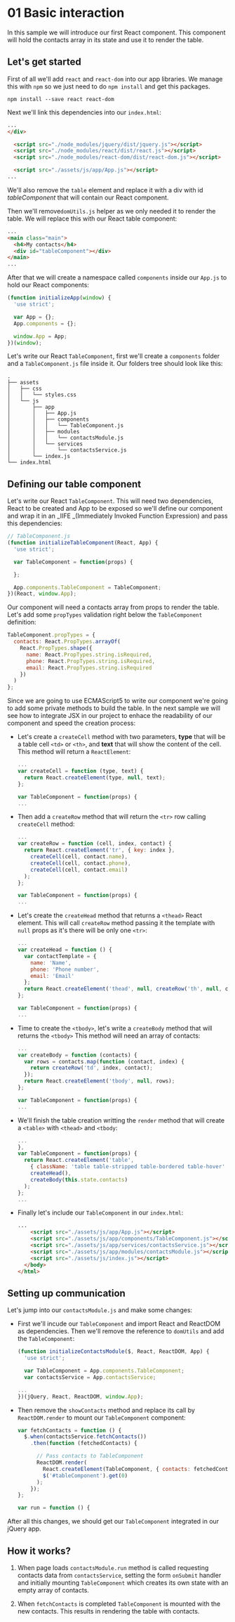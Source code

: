 # 01 Basic interaction

In this sample we will introduce our first React component. This component will hold the contacts array in its state and use it to render the table.

## Let's get started

First of all we'll add `react` and `react-dom` into our app libraries. We manage this with `npm` so we just need to do `npm install` and get this packages.

```shell
npm install --save react react-dom
```

Next we'll link this dependencies into our `index.html`:

```html
...
</div>

  <script src="./node_modules/jquery/dist/jquery.js"></script>
  <script src="./node_modules/react/dist/react.js"></script>
  <script src="./node_modules/react-dom/dist/react-dom.js"></script>

  <script src="./assets/js/app/App.js"></script>
...
```

We'll also remove the `table` element and replace it with a div with id *tableComponent* that will contain our React component.

Then we'll remove`domUtils.js` helper as we only needed it to render the table. We will replace this with our React table component:

```html
...
<main class="main">
  <h4>My contacts</h4>
  <div id="tableComponent"></div>
</main>
...
```

After that we will create a namespace called `components` inside our `App.js` to hold our React components:

```javascript
(function initializeApp(window) {
  'use strict';

  var App = {};
  App.components = {};

  window.App = App;
})(window);
```

Let's write our React `TableComponent`, first we'll create a `components` folder and a `TableComponent.js` file inside it. Our folders tree should look like this:

```
.
├── assets
│   ├── css
│   │   └── styles.css
│   └── js
│       ├── app
│       │   ├── App.js
│       │   ├── components
│       │   │   └── TableComponent.js
│       │   ├── modules
│       │   │   └── contactsModule.js
│       │   └── services
│       │       └── contactsService.js
│       └── index.js
└── index.html
```

## Defining our table component

Let's write our React `TableComponent`. This will need two dependencies, React to be created and App to be exposed so we'll define our component and wrap it in an _IIFE _(Immediately Invoked Function Expression) and pass this dependencies:

```javascript
// TableComponent.js
(function initializeTableComponent(React, App) {
  'use strict';

  var TableComponent = function(props) {

  };

  App.components.TableComponent = TableComponent;
})(React, window.App);
```

Our component will need a contacts array from props to render the table. Let's add some `propTypes` validation right below the `TableComponent` definition:

```javascript
TableComponent.propTypes = {
  contacts: React.PropTypes.arrayOf(
    React.PropTypes.shape({
      name: React.PropTypes.string.isRequired,
      phone: React.PropTypes.string.isRequired,
      email: React.PropTypes.string.isRequired
    })
  )
};
```

Since we are going to use ECMAScript5 to write our component we're going to add some private methods to build the table. In the next sample we will see how to integrate JSX in our project to enhace the readability of our component and speed the creation process:

- Let's create a `createCell` method with two parameters, **type** that will be a table cell `<td>` or `<th>`, and **text** that will show the content of the cell. This method will return a `ReactElement`:

  ```javascript
  ...
  var createCell = function (type, text) {
    return React.createElement(type, null, text);
  };

  var TableComponent = function(props) {
  ...
  ```

- Then add a `createRow` method that will return the `<tr>` row calling `createCell` method:

  ```javascript
  ...
  var createRow = function (cell, index, contact) {
    return React.createElement('tr', { key: index },
      createCell(cell, contact.name),
      createCell(cell, contact.phone),
      createCell(cell, contact.email)
    );
  };

  var TableComponent = function(props) {
  ...
  ```

- Let's create the `createHead` method that returns a `<thead>` React element. This will call `createRow` method passing it the template with `null` props as it's there will be only one `<tr>`:

  ```javascript
  ...
  var createHead = function () {
    var contactTemplate = {
      name: 'Name',
      phone: 'Phone number',
      email: 'Email'
    };
    return React.createElement('thead', null, createRow('th', null, contactTemplate));
  };

  var TableComponent = function(props) {
  ...
  ```

- Time to create the `<tbody>`,  let's write a `createBody` method that will returns the `<tbody>` This method will need an array of contacts:

  ```javascript
  ...
  var createBody = function (contacts) {
    var rows = contacts.map(function (contact, index) {
      return createRow('td', index, contact);
    });
    return React.createElement('tbody', null, rows);
  };

  var TableComponent = function(props) {
  ...
  ```

- We'll finish the table creation writting the `render` method that will create a `<table>` with `<thead>` and `<tbody`:

  ```javascript
  ...
  },
  var TableComponent = function(props) {
    return React.createElement('table',
      { className: 'table table-stripped table-bordered table-hover' },
      createHead(),
      createBody(this.state.contacts)
    );
  };
  ...
  ```

- Finally let's include our `TableComponent` in our `index.html`:

  ```html
  ...
      <script src="./assets/js/app/App.js"></script>
      <script src="./assets/js/app/components/TableComponent.js"></script>
      <script src="./assets/js/app/services/contactsService.js"></script>
      <script src="./assets/js/app/modules/contactsModule.js"></script>
      <script src="./assets/js/index.js"></script>
    </body>
  </html>
  ```

## Setting up communication

Let's jump into our `contactsModule.js` and make some changes:

- First we'll  incude our `TableComponent` and import React and ReactDOM as dependencies. Then we'll remove the reference to `domUtils` and add the `TableComponent`:

  ```javascript
  (function initializeContactsModule($, React, ReactDOM, App) {
    'use strict';

    var TableComponent = App.components.TableComponent;
    var contactsService = App.contactsService;

  ...
  })(jQuery, React, ReactDOM, window.App);
  ```
- Then remove the `showContacts` method and replace its call by `ReactDOM.render` to mount our `TableComponent` component:

  ```javascript
  var fetchContacts = function () {
    $.when(contactsService.fetchContacts())
      .then(function (fetchedContacts) {

        // Pass contacts to TableComponent
        ReactDOM.render(
          React.createElement(TableComponent, { contacts: fetchedContacts }),
          $('#tableComponent').get(0)
        );
      });
  };

  var run = function () {
  ```

After all this changes, we should get our `TableComponent` integrated in our jQuery app.

## How it works?

1. When page loads `contactsModule.run` method is called requesting contacts data from `contactsService`, setting the form `onSubmit` handler and initially mounting `TableComponent` which creates its own state with an empty array of contacts.

2. When `fetchContacts` is completed `TableComponent` is mounted with the new contacts. This results in rendering the table with contacts.
